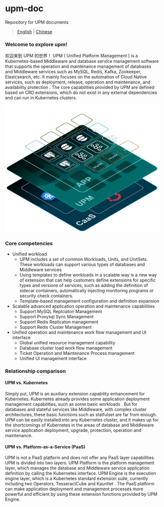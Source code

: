 # upm-doc
Repository for UPM documents

> [English](README.md) | [Chinese](README_zh.md)

### Welcome to explore **upm**!

欢迎来到 UPM 的世界！
UPM ( Unified Platform Management ) is a Kubernetes-based Middleware and database service management software that supports the operation and maintenance management of databases and Middleware services such as MySQL, Redis, Kafka, Zookeeper, Elastcsearch, etc. It mainly focuses on the automation of Cloud Native services, such as deployment, release, operation and maintenance, and availability protection .
The core capabilities provided by UPM are defined based on CRD extensions, which do not exist in any external dependencies and can run in Kubernetes clusters.

![](images/img.png)

### Core competencies
- Unified workload
    - UPM includes a set of common Workloads, Units, and UnitSets. These workloads can support various types of databases and Middleware services
    - Using templates to define workloads in a scalable way is a new way of extension that can help customers define extensions for specific types and versions of services, such as adding the definition of sidecar containers, automatically injecting monitoring programs or security check containers.
    - Template-based management configuration and definition expansion
- Scalable advanced application operation and maintenance capabilities
    - Support MySQL Replciaton Management
    - Support Proxysql Sync Management
    - Support Redis Replicaton management
    - Support Redis Cluster Management
- Unified operation and maintenance work flow management and UI interface
    - Global unified resource management capability
    - Database cluster load work flow management
    - Ticket Operation and Maintenance Process management
    - Unified UI management interface

### Relationship comparison
#### UPM vs. Kubernetes
Simply put, UPM is an auxiliary extension capability enhancement for Kubernetes.
Kubernetes already provides some application deployment management capabilities, such as some basic workloads . But for databases and stateful services like Middleware, with complex cluster architectures, these basic functions such as statfulset are far from enough.
UPM can be easily installed into any Kubernetes cluster, and it makes up for the shortcomings of Kubernetes in the areas of database and Middleware service application deployment, upgrade, protection, operation and maintenance.
#### UPM vs. Platform-as-a-Service (PaaS)
UPM is not a PaaS platform and does not offer any PaaS layer capabilities.
UPM is divided into two layers. UPM Platform is the platform management layer, which manages the database and Middleware service application definition by calling the Kubernetes interface. UPM Engine is the execution engine layer, which is a Kubernetes standard extension suite, currently including two Operators, TesseractCube and Kauntlet . The PaaS platform can make application deployment and management processes more powerful and efficient by using these extension functions provided by UPM Engine.